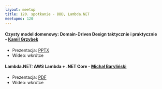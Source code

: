 ```yaml
---
layout: meetup
title: 120. spotkanie - DDD, Lambda.NET
meetupno: 120
---
```


#### Czysty model domenowy: Domain-Driven Design taktycznie i praktycznie - [Kamil Grzybek](https://twitter.com/kamgrzybek)
* Prezentacja: [PPTX](/assets/CZYSTY-MODEL-DOMENOWY.pptx)
* Wideo: wkrótce

#### Lambda.NET: AWS Lambda + .NET Core - [Michał Baryliński](https://www.linkedin.com/in/michał-baryliński-51639a2a)
* Prezentacja: [PDF](/assets/Lambda.NET.pptx)
* Wideo: wkrótce
